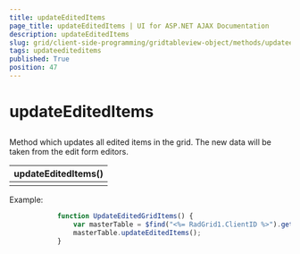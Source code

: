 ```yaml
---
title: updateEditedItems
page_title: updateEditedItems | UI for ASP.NET AJAX Documentation
description: updateEditedItems
slug: grid/client-side-programming/gridtableview-object/methods/updateediteditems
tags: updateediteditems
published: True
position: 47
---
```


# updateEditedItems



## 

Method which updates all edited items in the grid. The new data will be taken from the edit form editors.


|  __updateEditedItems()__  |
| ------ |
||

Example:

````JavaScript
	        function UpdateEditedGridItems() {
	            var masterTable = $find("<%= RadGrid1.ClientID %>").get_masterTableView();
	            masterTable.updateEditedItems();
	        }
````


